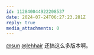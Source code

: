 ```yaml
---
id: 112840044922208537
date: 2024-07-24T06:27:23.281Z
reply: true
media_attachments: 0
---
```


[@sun](https://jiong.us/@sun) [@lehhair](https://misskey.lehhair.net/@lehhair) 还搞这么多版本啊。

